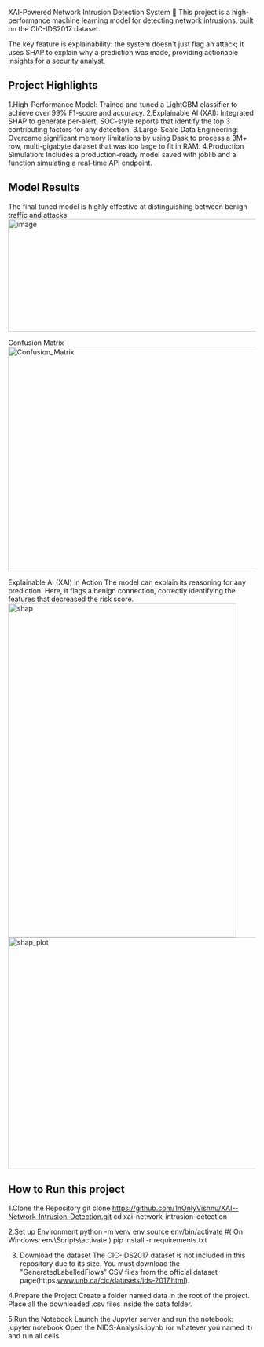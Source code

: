 XAI-Powered Network Intrusion Detection System 🚀
This project is a high-performance machine learning model for detecting network intrusions, built on the CIC-IDS2017 dataset.

The key feature is explainability: the system doesn't just flag an attack; it uses SHAP to explain why a prediction was made, providing actionable insights for a security analyst.

## Project Highlights
1.High-Performance Model: Trained and tuned a LightGBM classifier to achieve over 99% F1-score and accuracy.
2.Explainable AI (XAI): Integrated SHAP to generate per-alert, SOC-style reports that identify the top 3 contributing factors for any detection.
3.Large-Scale Data Engineering: Overcame significant memory limitations by using Dask to process a 3M+ row, multi-gigabyte dataset that was too large to fit in RAM.
4.Production Simulation: Includes a production-ready model saved with joblib and a function simulating a real-time API endpoint.


## Model Results
The final tuned model is highly effective at distinguishing between benign traffic and attacks.
<img width="612" height="229" alt="image" src="https://github.com/user-attachments/assets/8384af48-d3b4-4df8-b81e-c116567c1d46" />

Confusion Matrix
<img width="515" height="457" alt="Confusion_Matrix" src="https://github.com/user-attachments/assets/12960125-058a-4c1f-8eaa-8dde13649f33" />

Explainable AI (XAI) in Action
The model can explain its reasoning for any prediction. Here, it flags a benign connection, correctly identifying the features that decreased the risk score.
<img width="464" height="680" alt="shap" src="https://github.com/user-attachments/assets/44c2cd9c-45d0-46a9-b5b0-156e41dc1fe3" />
<img width="950" height="472" alt="shap_plot" src="https://github.com/user-attachments/assets/1f92af8c-c1fa-43b1-a1c3-a14129a67321" />


## How to Run this project

1.Clone the Repository
git clone https://github.com/1nOnlyVishnu/XAI--Network-Intrusion-Detection.git
cd xai-network-intrusion-detection

2.Set up Environment
python -m venv env
source env/bin/activate   #( On Windows: env\Scripts\activate )
pip install -r requirements.txt

3. Download the dataset
The CIC-IDS2017 dataset is not included in this repository due to its size. You must download the "GeneratedLabelledFlows" CSV files from the official dataset page(https.www.unb.ca/cic/datasets/ids-2017.html).

4.Prepare the Project
Create a folder named data in the root of the project.
Place all the downloaded .csv files inside the data folder.

5.Run the Notebook
Launch the Jupyter server and run the notebook: jupyter notebook
Open the NIDS-Analysis.ipynb (or whatever you named it) and run all cells.
